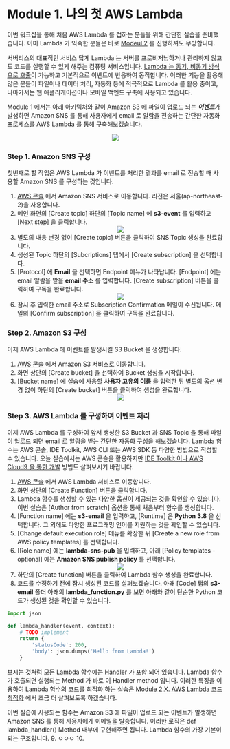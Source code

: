 # Module 1. 나의 첫 AWS Lambda  
  
이번 워크샵을 통해 처음 AWS Lambda 를 접하는 분들을 위해 간단한 실습을 준비했습니다. 이미 Lambda 가 익숙한 분들은 바로 [Modeul 2]() 를 진행하셔도 무방합니다.  
  
서버리스의 대표적인 서비스 답게 Lambda 는 서버를 프로비저닝하거나 관리하지 않고도 코드를 실행할 수 있게 해주는 컴퓨팅 서비스입니다. [Lambda 는 동기, 비동기 방식으로 호출](https://docs.aws.amazon.com/ko_kr/lambda/latest/dg/lambda-invocation.html)이 가능하고 기본적으로 이벤트에 반응하여 동작합니다. 이러한 기능을 활용해 많은 분들이 파일이나 데이터 처리, 자동화 등에 적극적으로 Lambda 를 활용 중이고, 나아가서는 웹 애플리케이션이나 모바일 백엔드 구축에 사용되고 있습니다.  
  
Module 1 에서는 아래 아키텍처와 같이 Amazon S3 에 파일이 업로드 되는 ***이벤트***가 발생하면 Amazon SNS 를 통해 사용자에게 email 로 알람을 전송하는 간단한 자동화 프로세스를 AWS Lambda 를 통해 구축해보겠습니다.  
  
<div align="center"><img src="https://github.com/aws-samples/aws-games-sa-kr/blob/main/contributor/anhyobin/optimize-serverless-application-on-aws/module1/img/module1_architecture.jpg"></img></div>  
  
### Step 1. Amazon SNS 구성
  
첫번째로 할 작업은 AWS Lambda 가 이벤트를 처리한 결과를 email 로 전송할 때 사용할 Amazon SNS 를 구성하는 것입니다.

1. [AWS 콘솔](https://console.aws.amazon.com/) 에서 Amazon SNS 서비스로 이동합니다. 리전은 서울(ap-northeast-2)을 사용합니다.
2. 메인 화면의 [Create topic] 하단의 [Topic name] 에 **s3-event** 를 입력하고 [Next step] 을 클릭합니다. <div align="center"><img src="https://github.com/aws-samples/aws-games-sa-kr/blob/main/contributor/anhyobin/optimize-serverless-application-on-aws/module1/img/1.png"></img></div>
3. 별도의 내용 변경 없이 [Create topic] 버튼을 클릭하여 SNS Topic 생성을 완료합니다.
4. 생성된 Topic 하단의 [Subcriptions] 탭에서 [Create subscription] 을 선택합니다.
5. [Protocol] 에 **Email** 을 선택하면 Endpoint 메뉴가 나타납니다. [Endpoint] 에는 email 알람을 받을 **email 주소** 를 입력합니다. [Create subscription] 버튼을 클릭하여 구독을 완료합니다. <div align="center"><img src="https://github.com/aws-samples/aws-games-sa-kr/blob/main/contributor/anhyobin/optimize-serverless-application-on-aws/module1/img/3.png"></img></div>
6. 잠시 후 입력한 email 주소로 Subscription Confirmation 메일이 수신됩니다. 메일의 [Confirm subscription] 을 클릭하여 구독을 완료합니다.

### Step 2. Amazon S3 구성

이제 AWS Lambda 에 이벤트를 발생시킬 S3 Bucket 을 생성합니다. 

1. [AWS 콘솔](https://console.aws.amazon.com/) 에서 Amazon S3 서비스로 이동합니다.
2. 화면 상단의 [Create bucket] 을 선택하여 Bucket 생성을 시작합니다.
3. [Bucket name] 에 실습에 사용할 **사용자 고유의 이름** 을 입력한 뒤 별도의 옵션 변경 없이 하단의 [Create bucket] 버튼을 클릭하여 생성을 완료합니다. <div align="center"><img src="https://github.com/aws-samples/aws-games-sa-kr/blob/main/contributor/anhyobin/optimize-serverless-application-on-aws/module1/img/5.png"></img></div>

### Step 3. AWS Lambda 를 구성하여 이벤트 처리

이제 AWS Lambda 를 구성하여 앞서 생성한 S3 Bucket 과 SNS Topic 을 통해 파일이 업로드 되면 email 로 알람을 받는 간단한 자동화 구성을 해보겠습니다. Lambda 함수는 AWS 콘솔, IDE Toolkit, AWS CLI 또는 AWS SDK 등 다양한 방법으로 작성할 수 있습니다. 오늘 실습에서는 AWS 콘솔을 활용하지만 [IDE Toolkit 이나 AWS Cloud9 을 통한 개발](https://aws.amazon.com/ko/blogs/korea/how-to-use-aws-services-from-you-desktop-easily/) 방법도 살펴보시기 바랍니다.

1. [AWS 콘솔](https://console.aws.amazon.com/) 에서 AWS Lambda 서비스로 이동합니다.
2. 화면 상단의 [Create Function] 버튼을 클릭합니다.
3. Lambda 함수를 생성할 수 있는 다양한 옵션이 제공되는 것을 확인할 수 있습니다. 이번 실습은 [Author from scratch] 옵션을 통해 처음부터 함수를 생성합니다.
4. [Function name] 에는 **s3-email** 을 입력하고, [Runtime] 은 **Python 3.8** 을 선택합니다. 그 외에도 다양한 프로그래밍 언어를 지원하는 것을 확인할 수 있습니다.
5. [Change default execution role] 메뉴를 확장한 뒤 [Create a new role from AWS policy templates] 를 선택합니다.
6. [Role name] 에는 **lambda-sns-pub** 을 입력하고, 아래 [Policy templates - optional] 에는 **Amazon SNS publish policy** 를 선택합니다. <div align="center"><img src="https://github.com/aws-samples/aws-games-sa-kr/blob/main/contributor/anhyobin/optimize-serverless-application-on-aws/module1/img/6.png"></img></div>
7. 하단의 [Create function] 버튼을 클릭하여 Lambda 함수 생성을 완료합니다.
8. 코드를 수정하기 전에 잠시 생성된 코드를 살펴보겠습니다. 아래 [Code] 탭의 **s3-email** 폴더 아래의 **lambda_function.py** 를 보면 아래와 같이 단순한 Python 코드가 생성된 것을 확인할 수 있습니다.
```Python
import json

def lambda_handler(event, context):
    # TODO implement
    return {
        'statusCode': 200,
        'body': json.dumps('Hello from Lambda!')
    }
```
보시는 것처럼 모든 Lambda 함수에는 [Handler](https://docs.aws.amazon.com/ko_kr/lambda/latest/dg/python-handler.html) 가 포함 되어 있습니다. Lambda 함수가 호출되면 실행되는 Method 가 바로 이 Handler method 입니다. 이러한 특징을 이용하여 Lambda 함수의 코드를 최적화 하는 실습은 [Module 2.X. AWS Lambda 코드 최적화]() 에서 조금 더 살펴보도록 하겠습니다.
  
이번 실습에 사용되는 함수는 Amazon S3 에 파일이 업로드 되는 이벤트가 발생하면 Amazon SNS 를 통해 사용자에게 이메일을 발송합니다. 이러한 로직은 def lambda_handler() Method 내부에 구현해주면 됩니다. Lambda 함수의 가장 기본이 되는 구조입니다.
9. ㅇㅇㅇ
10. 
